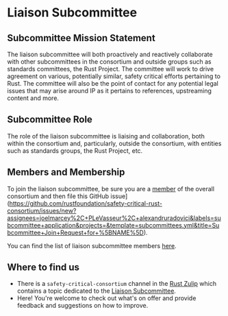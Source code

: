 # Liaison Subcommittee

## Subcommittee Mission Statement

The liaison subcommittee will both proactively and reactively collaborate with other subcommittees in the consortium and outside groups such as standards committees, the Rust Project. The committee will work to drive agreement on various, potentially similar, safety critical efforts pertaining to Rust. The committee will also be the point of contact for any potential legal issues that may arise around IP as it pertains to references, upstreaming content and more.

## Subcommittee Role

The role of the liaison subcommittee is liaising and collaboration, both within the consortium and, particularly, outside the consortium, with entities such as standards groups, the Rust Project, etc. 

## Members and Membership

To join the liaison subcommittee, be sure you are a [member](https://github.com/rustfoundation/safety-critical-rust-consortium?tab=readme-ov-file#consortium-membership) of the overall consortium and then file this GitHub issue](https://github.com/rustfoundation/safety-critical-rust-consortium/issues/new?assignees=joelmarcey%2C+PLeVasseur%2C+alexandruradovici&labels=subcommittee+application&projects=&template=subcommittees.yml&title=Subcommittee+Join+Request+for+%5BNAME%5D).

You can find the list of liaison subcommittee members [here](members.md).

## Where to find us

* There is a `safety-critical-consortium` channel in the [Rust Zulip](https://rust-lang.zulipchat.com/) which contains a topic dedicated to the [Liaison Subcommittee](https://rust-lang.zulipchat.com/#narrow/channel/445688-safety-critical-consortium/topic/Liaison.20Subcommittee/).
* Here! You're welcome to check out what's on offer and provide feedback and suggestions on how to improve.